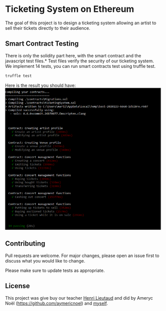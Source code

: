 # Ticketing System on Ethereum

The goal of this project is to design a ticketing system allowing an artist to sell their tickets directly to their audience.

## Smart Contract Testing

There is only the solidity part here, with the smart contract and the javascript test files.*
Test files verify the security of our ticketing system. 
We implement 14 tests, you can run smart contracts test using truffle test.

```python
truffle test
```

Here is the result you should have:
![](images/truffle-test.jpg)

## Contributing
Pull requests are welcome. For major changes, please open an issue first to discuss what you would like to change.

Please make sure to update tests as appropriate.

## License

This project was give buy our teacher [Henri Lieutaud](https://github.com/l-henri) and did by Ameryc Noël (https://github.com/aymericnoel) and [myself](https://github.com/jmc171144).
